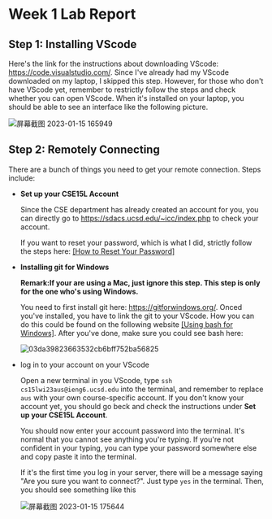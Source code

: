# Week 1 Lab Report
## Step 1: Installing VScode


Here's the link for the instructions about downloading VScode: https://code.visualstudio.com/. Since I've already had my VScode downloaded on my laptop, I skipped this step. However, for those who don't have VScode yet, remember to restrictly follow the steps and check whether you can open VScode. When it's installed on your laptop, you should be able to see an interface like the following picture.


![屏幕截图 2023-01-15 165949](https://user-images.githubusercontent.com/122576524/212577536-590cde53-70db-43ed-b6b0-5f1e519352e7.png)


## Step 2: Remotely Connecting


There are a bunch of things you need to get your remote connection. Steps include:

* **Set up your CSE15L Account**

  Since the CSE department has already created an account for you, you can directly go to https://sdacs.ucsd.edu/~icc/index.php to check your account.
  
  
  If you want to reset your password, which is what I did, strictly follow the steps here: [[How to Reset Your Password]](https://docs.google.com/document/d/1hs7CyQeh-MdUfM9uv99i8tqfneos6Y8bDU0uhn1wqho/edit)
  
* **Installing git for Windows**

  **Remark:If your are using a Mac, just ignore this step. This step is only for the one who's using Windows.**


  You need to first install git here: https://gitforwindows.org/. Onced you've installed, you have to link the git to your VScode. How you can do this could be found   on the following website [[Using bash for Windows]](https://stackoverflow.com/questions/42606837/how-do-i-use-bash-on-windows-from-the-visual-studio-code-integrated-terminal/50527994#50527994). After you've done, make sure you could see bash here:
  
  
  ![03da39823663532cb6bff752ba56825](https://user-images.githubusercontent.com/122576524/212581363-9ac83820-d228-42bf-8856-314a6971e58e.jpg)


* log in to your account on your VScode

  Open a new terminal in you VScode, type ```ssh cs15lwi23aus@ieng6.ucsd.edu``` into the terminal, and remember to replace ```aus``` with your own course-specific account. If you don't know your account yet, you should go beck and check the instructions under **Set up your CSE15L Account**.


  You should now enter your account password into the terminal. It's normal that you cannot see anything you're typing. If you're not confident in your typing, you can type your password somewhere else and copy paste it into the terminal.
  
  
  If it's the first time you log in your server, there will be a message saying "Are you sure you want to connect?". Just type ```yes``` in the terminal. Then, you should see something like this
  
  
  ![屏幕截图 2023-01-15 175644](https://user-images.githubusercontent.com/122576524/212582635-a1638374-c5a5-48c8-9bb1-66a870262c1e.png)

